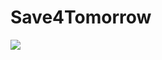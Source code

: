 # Save4Tomorrow
<img src="https://static.wixstatic.com/media/4cb115_19b160b2e80b457894cec33381e00e99~mv2.gif"/>
